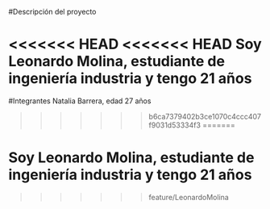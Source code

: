 #Descripción del proyecto

<<<<<<< HEAD
<<<<<<< HEAD
Soy Leonardo Molina, estudiante de ingeniería industria y tengo 21 años 
=======
#Integrantes
Natalia Barrera, edad 27 años
>>>>>>> b6ca7379402b3ce1070c4ccc407f9031d53334f3
=======
# Soy Leonardo Molina, estudiante de ingeniería industria y tengo 21 años 
>>>>>>> feature/LeonardoMolina
